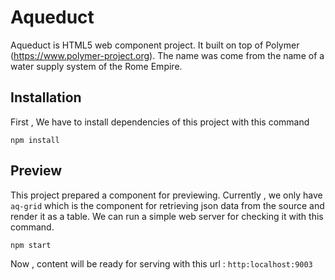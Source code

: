 # Aqueduct

Aqueduct is HTML5 web component project. It built on top of Polymer (https://www.polymer-project.org).
The name was come from the name of a water supply system of the Rome Empire.

## Installation

First , We have to install dependencies of this project with this command

    npm install
    
## Preview

This project prepared a component for previewing. Currently , we only have `aq-grid` which is the component for 
retrieving json data from the source and render it as a table. We can run a simple web server for checking it with
this command.

    npm start
    
Now , content will be ready for serving with this url : `http:localhost:9003`